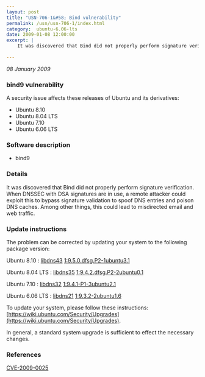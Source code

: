 ```yaml
---
layout: post
title: "USN-706-1&#58; Bind vulnerability"
permalink: /usn/usn-706-1/index.html
category:  ubuntu-6.06-lts
date: 2009-01-08 12:00:00
excerpt: |
    It was discovered that Bind did not properly perform signature verification. When DNSSEC with DSA signatures are in use, a remote attacker could exploit this to bypass signature validation to spoof DNS entries and poison DNS caches. Among other things, this could lead to misdirected email and web traffic. 
    
--- 
```

 
 

*08 January 2009*

### bind9 vulnerability

A security issue affects these releases of Ubuntu and its derivatives:

* Ubuntu 8.10
* Ubuntu 8.04 LTS
* Ubuntu 7.10
* Ubuntu 6.06 LTS

### Software description

* bind9 

### Details

It was discovered that Bind did not properly perform signature verification. When DNSSEC with DSA signatures are in use, a remote attacker could exploit this to bypass signature validation to spoof DNS entries and poison DNS caches. Among other things, this could lead to misdirected email and web traffic. 

### Update instructions

The problem can be corrected by updating your system to the following package version:

Ubuntu 8.10
 : [libdns43](https://launchpad.net/ubuntu/+source/bind9) <span> [1:9.5.0.dfsg.P2-1ubuntu3.1](https://launchpad.net/ubuntu/+source/bind9/1:9.5.0.dfsg.P2-1ubuntu3.1) </span> 

Ubuntu 8.04 LTS
 : [libdns35](https://launchpad.net/ubuntu/+source/bind9) <span> [1:9.4.2.dfsg.P2-2ubuntu0.1](https://launchpad.net/ubuntu/+source/bind9/1:9.4.2.dfsg.P2-2ubuntu0.1) </span> 

Ubuntu 7.10
 : [libdns32](https://launchpad.net/ubuntu/+source/bind9) <span> [1:9.4.1-P1-3ubuntu2.1](https://launchpad.net/ubuntu/+source/bind9/1:9.4.1-P1-3ubuntu2.1) </span> 

Ubuntu 6.06 LTS
 : [libdns21](https://launchpad.net/ubuntu/+source/bind9) <span> [1:9.3.2-2ubuntu1.6](https://launchpad.net/ubuntu/+source/bind9/1:9.3.2-2ubuntu1.6) </span> 

To update your system, please follow these instructions: [https://wiki.ubuntu.com/Security/Upgrades](https://wiki.ubuntu.com/Security/Upgrades).

In general, a standard system upgrade is sufficient to effect the necessary changes. 

### References

 
 [CVE-2009-0025](http://people.ubuntu.com/~ubuntu-security/cve/CVE-2009-0025)
 

